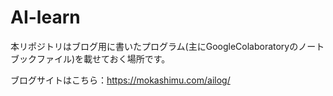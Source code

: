 # AI-learn
本リポジトリはブログ用に書いたプログラム(主にGoogleColaboratoryのノートブックファイル)を載せておく場所です。

ブログサイトはこちら：https://mokashimu.com/ailog/
